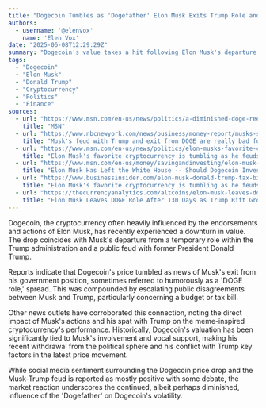 ```yaml
---
title: "Dogecoin Tumbles as 'Dogefather' Elon Musk Exits Trump Role and Feuds with President"
authors:
  - username: '@elenvox'
    name: 'Elen Vox'
date: "2025-06-08T12:29:29Z"
summary: "Dogecoin's value takes a hit following Elon Musk's departure from a temporary government position and his public disagreements with former President Trump. Learn how the 'Dogefather's' actions continue to influence the volatile cryptocurrency market."
tags:
  - "Dogecoin"
  - "Elon Musk"
  - "Donald Trump"
  - "Cryptocurrency"
  - "Politics"
  - "Finance"
sources:
  - url: "https://www.msn.com/en-us/news/politics/a-diminished-doge-reels-from-the-departure-of-the-dogefather-elon-musk/ar-AA1Gj1Kw"
    title: "MSN"
  - url: "https://www.nbcnewyork.com/news/business/money-report/musks-spat-with-trump-and-exit-from-doge-are-really-bad-for-dogecoin/6291863/"
    title: "Musk's feud with Trump and exit from DOGE are really bad for Dogecoin"
  - url: "https://www.msn.com/en-us/news/politics/elon-musks-favorite-cryptocurrency-is-tumbling-as-he-feuds-with-trump/ar-AA1GdfzO"
    title: "Elon Musk's favorite cryptocurrency is tumbling as he feuds with Trump"
  - url: "https://www.msn.com/en-us/money/savingandinvesting/elon-musk-has-left-the-white-house-should-dogecoin-investors-run-for-the-hills/ar-AA1FZ1l1"
    title: "Elon Musk Has Left the White House -- Should Dogecoin Investors Run for the Hills?"
  - url: "https://www.businessinsider.com/elon-musk-donald-trump-tax-bill-dogecoin-price-tesla-doge-2025-6"
    title: "Elon Musk's favorite cryptocurrency is tumbling as he feuds with Trump"
  - url: "https://thecurrencyanalytics.com/altcoins/elon-musk-leaves-doge-role-after-130-days-as-trump-rift-grows-177898"
    title: "Elon Musk Leaves DOGE Role After 130 Days as Trump Rift Grows"
---
```


Dogecoin, the cryptocurrency often heavily influenced by the endorsements and actions of Elon Musk, has recently experienced a downturn in value. The drop coincides with Musk's departure from a temporary role within the Trump administration and a public feud with former President Donald Trump.

Reports indicate that Dogecoin's price tumbled as news of Musk's exit from his government position, sometimes referred to humorously as a 'DOGE role,' spread. This was compounded by escalating public disagreements between Musk and Trump, particularly concerning a budget or tax bill.

Other news outlets have corroborated this connection, noting the direct impact of Musk's actions and his spat with Trump on the meme-inspired cryptocurrency's performance. Historically, Dogecoin's valuation has been significantly tied to Musk's involvement and vocal support, making his recent withdrawal from the political sphere and his conflict with Trump key factors in the latest price movement.

While social media sentiment surrounding the Dogecoin price drop and the Musk-Trump feud is reported as mostly positive with some debate, the market reaction underscores the continued, albeit perhaps diminished, influence of the 'Dogefather' on Dogecoin's volatility.
